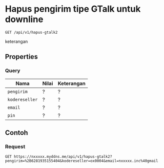 # Hapus pengirim tipe GTalk untuk downline
```http
GET /api/v1/hapus-gtalk2
```
keterangan
## Properties
### Query
Nama  | Nilai | Keterangan
--- | --- | ---
<code>pengirim</code> | ? | ?
<code>kodereseller</code> | ? | ?
<code>email</code> | ? | ?
<code>pin</code> | ? | ?

## Contoh

### Request
```http
GET https://nxxxxx.myddns.me/api/v1/hapus-gtalk2?pengirim=%2B6281935155404&kodereseller=ox0004&email=nxxxxx.inc%40gmail.com&pin=1234
```
